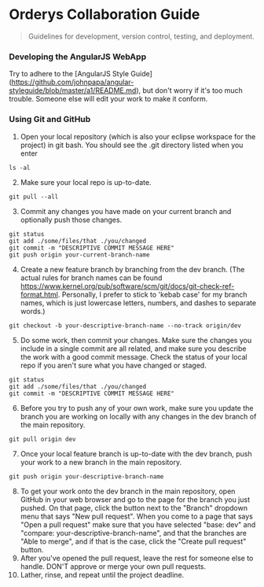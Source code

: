 # Orderys Collaboration Guide
> Guidelines for development, version control, testing, and deployment.

### Developing the AngularJS WebApp
Try to adhere to the [AngularJS Style Guide] (https://github.com/johnpapa/angular-styleguide/blob/master/a1/README.md), but don't worry if it's too much trouble. Someone else will edit your work to make it conform.

### Using Git and GitHub
1. Open your local repository (which is also your eclipse workspace for the project) in git bash. You should see the .git directory listed when you enter
```
ls -al
```
2. Make sure your local repo is up-to-date.
```
git pull --all
```
3. Commit any changes you have made on your current branch and optionally push those changes.
```
git status
git add ./some/files/that ./you/changed
git commit -m "DESCRIPTIVE COMMIT MESSAGE HERE"
git push origin your-current-branch-name
```
4. Create a new feature branch by branching from the dev branch. (The actual rules for branch names can be found https://www.kernel.org/pub/software/scm/git/docs/git-check-ref-format.html. Personally, I prefer to stick to 'kebab case' for my branch names, which is just lowercase letters, numbers, and dashes to separate words.)
```
git checkout -b your-descriptive-branch-name --no-track origin/dev
```
5. Do some work, then commit your changes. Make sure the changes you include in a single commit are all related, and make sure you describe the work with a good commit message. Check the status of your local repo if you aren't sure what you have changed or staged.
```
git status
git add ./some/files/that ./you/changed
git commit -m "DESCRIPTIVE COMMIT MESSAGE HERE"
```
6. Before you try to push any of your own work, make sure you update the branch you are working on locally with any changes in the dev branch of the main repository.
```
git pull origin dev
```
7. Once your local feature branch is up-to-date with the dev branch, push your work to a new branch in the main repository.
```
git push origin your-descriptive-branch-name
```
8. To get your work onto the dev branch in the main repository, open GitHub in your web browser and go to the page for the branch you just pushed. On that page, click the button next to the "Branch" dropdown menu that says "New pull request". When you come to a page that says "Open a pull request" make sure that you have selected "base: dev" and "compare: your-descriptive-branch-name", and that the branches are "Able to merge", and if that is the case, click the "Create pull request" button.
9. After you've opened the pull request, leave the rest for someone else to handle. DON'T approve or merge your own pull requests.
10. Lather, rinse, and repeat until the project deadline.
